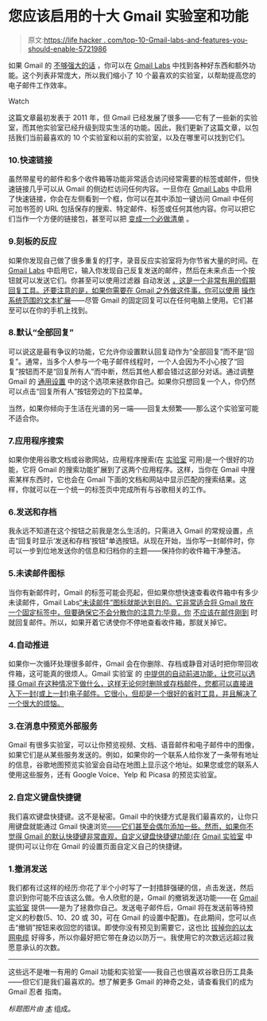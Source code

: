 # 您应该启用的十大 Gmail 实验室和功能

> 原文:[https://life hacker . com/top-10-Gmail-labs-and-features-you-should-enable-5721986](https://lifehacker.com/top-10-gmail-labs-and-features-you-should-enable-5721986)

如果 Gmail 的 [不够强大的话](https://lifehacker.com/master-the-new-gmail-with-these-tips-shortcuts-and-ad-5861810) ，你可以在 [Gmail Labs](http://lifehacker.com/tag/gmaillabs/) 中找到各种好东西和额外功能。这个列表非常庞大，所以我们缩小了 10 个最喜欢的实验室，以帮助提高您的电子邮件工作效率。

Watch

这篇文章最初发表于 2011 年，但 Gmail 已经发展了很多——它有了一些新的实验室，而其他实验室已经升级到现实生活的功能。因此，我们更新了这篇文章，以包括我们当前最喜欢的 10 个实验室和以前的实验室，以及在哪里可以找到它们。

### 10.快速链接

虽然带星号的邮件和多个收件箱等功能非常适合访问经常需要的标签或邮件，但快速链接几乎可以从 Gmail 的侧边栏访问任何内容。一旦你在 [Gmail Labs](https://mail.google.com/mail/u/0/?ui=2&shva=1#settings/labs) 中启用了快速链接，你会在左侧看到一个框，你可以在其中添加一键访问 Gmail 中任何可加书签的 URL 包括保存的搜索、特定邮件、标签或任何其他内容。你可以把它们当作一个方便的链接包，甚至可以把 [变成一个必做清单](https://lifehacker.com/gmail-superstars-and-quick-links-make-a-killer-to-do-li-400622) 。

### 9.刻板的反应

如果你发现自己做了很多重复的打字，录音反应实验室将为你节省大量的时间。在 [Gmail Labs](https://mail.google.com/mail/u/0/?ui=2&shva=1#settings/labs) 中启用它，输入你发现自己反复发送的邮件，然后在未来点击一个按钮就可以发送它们。你甚至可以使用过滤器 自动发送 [，这是一个非常有用的假期回复工具。还要注意的是，如果你需要在 Gmail 之外做这件事，你可以使用](http://lifehacker.com/use-gmails-canned-responses-for-smarter-autoresponders-5165371) [操作系统范围的文本扩展](http://lifehacker.com/how-to-use-text-expansion-to-save-yourself-hours-of-typ-5611210)——尽管 Gmail 的固定回复可以在任何电脑上使用。它们甚至可以在你的手机上找到。

### 8.默认“全部回复”

可以说这是最有争议的功能，它允许你设置默认回复动作为“全部回复”而不是“回复”。通常，当多个人参与一个电子邮件线程时，一个人会因为不小心按了“回复”按钮而不是“回复所有人”而中断，然后其他人都会错过这部分对话。通过调整 Gmail 的 [通用设置](https://mail.google.com/mail/u/0/?ui=2&shva=1#settings) 中的这个选项来拯救你自己。如果你只想回复一个人，你仍然可以点击“回复所有人”按钮旁边的下拉菜单。

当然，如果你倾向于生活在光谱的另一端——回复太频繁——那么这个实验室可能不适合你。

### 7.应用程序搜索

如果你使用谷歌文档或谷歌网站，应用程序搜索(在 [实验室](https://mail.google.com/mail/u/0/?ui=2&shva=1#settings/labs) 可用)是一个很好的功能，它将 Gmail 的搜索功能扩展到了这两个应用程序。这样，当你在 Gmail 中搜索某样东西时，它也会在 Gmail 下面的文档和网站中显示匹配的搜索结果。这样，你就可以在一个统一的标签页中完成所有与谷歌相关的工作。

### 6.发送和存档

我永远不知道在这个按钮之前我是怎么生活的。只需进入 Gmail 的常规设置，点击“回复时显示‘发送和存档’按钮”单选按钮。从现在开始，当你写一封邮件时，你可以一步到位地发送你的信息和归档你的主题——保持你的收件箱干净整洁。

### 5.未读邮件图标

当你有新邮件时，Gmail 的标签可能会亮起，但如果你想快速查看收件箱中有多少未读邮件，Gmail Labs[“未读邮件”图标就能达到目的。它非常适合将 Gmail 放在一个固定标签中，但要确保它不会分散你的注意力:毕竟，你](https://mail.google.com/mail/u/0/?ui=2&shva=1#settings/labs) [不应该在邮件刚到](http://lifehacker.com/assign-email-a-15-minute-minimum-to-avoid-unnecessary-c-30865370) 时就回复邮件。所以，如果开着它诱使你不停地查看收件箱，那就关掉它。

### 4.自动推进

如果你一次循环处理很多邮件，Gmail 会在你删除、存档或静音对话时把你带回收件箱，这可能真的很烦人。Gmail 实验室 的 [中提供的自动前进功能，让您可以选择 Gmail 在这种情况下做什么，这样无论何时删除或存档邮件，您都可以直接进入下一封(或上一封)电子邮件。它很小，但却是一个很好的省时工具，并且解决了一个很大的烦恼。](https://mail.google.com/mail/u/0/#settings/labs)

### 3.在消息中预览外部服务

Gmail 有很多实验室，可以让你预览视频、文档、语音邮件和电子邮件中的图像，如果它们是从某些服务发送的。例如，如果你的一个联系人给你发了一条带有地址的信息，谷歌地图预览实验室会自动在地图上显示这个地址。如果您或您的联系人使用这些服务，还有 Google Voice、Yelp 和 Picasa 的预览实验室。

### 2.自定义键盘快捷键

我们喜欢键盘快捷键。这不是秘密。Gmail 中的快捷方式是我们最喜欢的，让你只用键盘就能通过 Gmail 快速浏览[——它们甚至会偶尔添加一些。然而，如果你不觉得 Gmail 的默认快捷键非常直观，自定义键盘快捷键功能(在](https://lifehacker.com/master-the-new-gmail-with-these-tips-shortcuts-and-ad-5861810) [Gmail 实验室](https://mail.google.com/mail/u/0/#settings/labs) 中提供)可以让你在 Gmail 的设置页面自定义自己的快捷键。

### 1.撤消发送

我们都有过这样的经历:你花了半个小时写了一封措辞强硬的信，点击发送，然后意识到你可能不应该这么做。令人欣慰的是，Gmail 的撤销发送功能——在 [Gmail 实验室](https://mail.google.com/mail/u/0/?ui=2&shva=1#settings/labs) 提供——是为了拯救你自己。发送电子邮件后，Gmail 将在发送前等待预定义的秒数(5、10、20 或 30，可在 Gmail 的设置中配置)。在此期间，您可以点击“撤销”按钮来收回您的错误。即使你没有预见到需要它，这也比 [拔掉你的以太网电缆](http://lifehacker.com/cancel-sending-emails-by-quickly-pulling-out-your-ether-5699533) 好得多，所以你最好把它带在身边以防万一。我使用它的次数远远超过我愿意承认的次数。

* * *

这些远不是唯一有用的 Gmail 功能和实验室——我自己也很喜欢谷歌日历工具条——但它们是我们最喜欢的。想了解更多 Gmail 的神奇之处，请查看我们的成为 Gmail 忍者 指南。

*标题图片由* [*本*](http://benkrebs.com/motion) 组成。